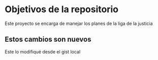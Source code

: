 # Objetivos de la repositorio

Este proyecto se encarga de manejar los planes de la liga de la justicia

## Estos cambios son nuevos
Este lo modifiqué desde el gist local 
